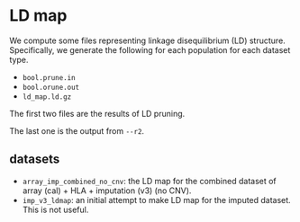 # LD map

We compute some files representing linkage disequilibrium (LD) structure. 
Specifically, we generate the following for each population for each dataset type.

- `bool.prune.in`
- `bool.orune.out`
- `ld_map.ld.gz`

The first two files are the results of LD pruning. 

The last one is the output from `--r2`.

## datasets

- `array_imp_combined_no_cnv`: the LD map for the combined dataset of array (cal) + HLA + imputation (v3) (no CNV).
- `imp_v3_ldmap`: an initial attempt to make LD map for the imputed dataset. This is not useful.

